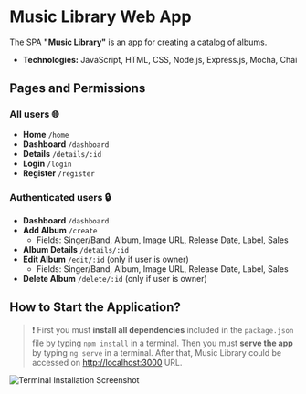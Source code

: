 # Music Library Web App

The SPA **"Music Library"** is an app for creating a catalog of albums.

- **Technologies:** JavaScript, HTML, CSS, Node.js, Express.js, Mocha, Chai

## Pages and Permissions

### All users 🌐
- **Home** `/home`
- **Dashboard** `/dashboard`
- **Details** `/details/:id`
- **Login** `/login`
- **Register** `/register`

### Authenticated users 🔒
- **Dashboard** `/dashboard`
- **Add Album** `/create`
  - Fields: Singer/Band, Album, Image URL, Release Date, Label, Sales
- **Album Details** `/details/:id`
- **Edit Album** `/edit/:id` (only if user is owner)
  - Fields: Singer/Band, Album, Image URL, Release Date, Label, Sales
- **Delete Album** `/delete/:id` (only if user is owner)

## How to Start the Application?

> ❗ First you must **install all dependencies** included in the `package.json` file by typing `npm install` in a terminal. Then you must **serve the app** by typing `ng serve` in a terminal. After that, Music Library could be accessed on [http://localhost:3000](http://localhost:3000) URL.

![Terminal Installation Screenshot](path/to/installation-screenshot.png)
